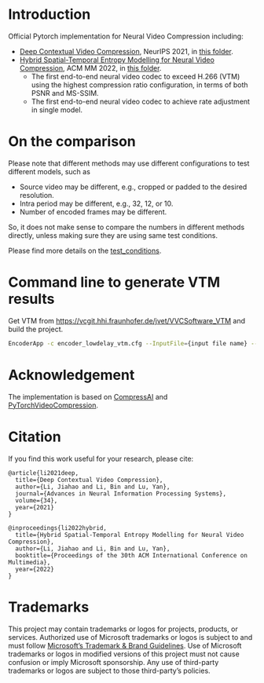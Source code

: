 # Introduction

Official Pytorch implementation for Neural Video Compression including:
* [Deep Contextual Video Compression](https://proceedings.neurips.cc/paper/2021/file/96b250a90d3cf0868c83f8c965142d2a-Paper.pdf), NeurIPS 2021, in [this folder](./NeurIPS2021/).
* [Hybrid Spatial-Temporal Entropy Modelling for Neural Video Compression](https://arxiv.org/abs/2207.05894), ACM MM 2022, in [this folder](./ACMMM2022/).
  -  The first end-to-end neural video codec to exceed H.266 (VTM) using the highest compression ratio configuration, in terms of both PSNR and MS-SSIM.
  -  The first end-to-end neural video codec to achieve rate adjustment in single model.

# On the comparison

Please note that different methods may use different configurations to test different models, such as
* Source video may be different, e.g., cropped or padded to the desired resolution.
* Intra period may be different, e.g., 32, 12, or 10.
* Number of encoded frames may be different.

So, it does not make sense to compare the numbers in different methods directly, unless making sure they are using same test conditions.

Please find more details on the [test_conditions](./test_conditions.md).

# Command line to generate VTM results

Get VTM from https://vcgit.hhi.fraunhofer.de/jvet/VVCSoftware_VTM and build the project.
```bash
EncoderApp -c encoder_lowdelay_vtm.cfg --InputFile={input file name} --BitstreamFile={bitstream file name} --DecodingRefreshType=2 --InputBitDepth=8 --OutputBitDepth=8 --OutputBitDepthC=8 --InputChromaFormat=444 --FrameRate={frame rate} --FramesToBeEncoded={frame number} --SourceWidth={width} --SourceHeight={height} --IntraPeriod=32 --QP={qp} --Level=6.2
```

# Acknowledgement
The implementation is based on [CompressAI](https://github.com/InterDigitalInc/CompressAI) and [PyTorchVideoCompression](https://github.com/ZhihaoHu/PyTorchVideoCompression).

# Citation
If you find this work useful for your research, please cite:

```
@article{li2021deep,
  title={Deep Contextual Video Compression},
  author={Li, Jiahao and Li, Bin and Lu, Yan},
  journal={Advances in Neural Information Processing Systems},
  volume={34},
  year={2021}
}

@inproceedings{li2022hybrid,
  title={Hybrid Spatial-Temporal Entropy Modelling for Neural Video Compression},
  author={Li, Jiahao and Li, Bin and Lu, Yan},
  booktitle={Proceedings of the 30th ACM International Conference on Multimedia},
  year={2022}
}
```

# Trademarks
This project may contain trademarks or logos for projects, products, or services. Authorized use of Microsoft trademarks or logos is subject to and must follow [Microsoft’s Trademark & Brand Guidelines](https://www.microsoft.com/en-us/legal/intellectualproperty/trademarks/usage/general). Use of Microsoft trademarks or logos in modified versions of this project must not cause confusion or imply Microsoft sponsorship. Any use of third-party trademarks or logos are subject to those third-party’s policies.
